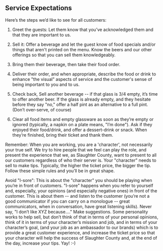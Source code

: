 ## Service Expectations

Here’s the steps we’d like to see for all customers:

1. Greet the guests:  Let them know that you’ve acknowledged them and that they are important to us.

1. Sell it: Offer a beverage and let the guest know of food specials and/or things that aren't printed on the menu.  Know the beers and our other offerings so that you can sell them knowledgeably.

1. Bring them their beverage, then take their food order.

1. Deliver their order, and when appropriate, describe the food or drink to enhance "the visual" aspects of service and the customer's sense of being important to you and to us.

1. Check back, Sell another beverage -- if that glass is 3/4 empty, it’s time to offer another beer.  If the glass is already empty, and they hesitate before they say "no," offer a half pint as an alternative to a full pint. (Don’t over-serve, of course)

1. Clear all food items and empty glassware as soon as they’re empty or ignored (typically, a napkin on a plate means, "I’m done").  Ask if they enjoyed their food/drink, and offer a dessert-drink or snack.  When they’re finished, bring their ticket and thank them.

Remember:  When you are working, you are a 'character', not necessarily your true self.  We try to hire people that we feel can play the role, and present the experience that we, as Slaughter County, want to present to all our customers regardless of who their server is. Your "character" needs to sell to make tips. Typically, the higher the ticket price, the bigger the tip.  Follow these simple rules and you’ll be in great shape.

Avoid "I-sore":  This is about the "character" you should be playing when you’re in front of customers.  "I-sore" happens when you refer to yourself and, especially, your opinions (and especially negative ones) in front of the customer.  This is about them -- and listen to the customer (you’re not a good communicator if you can carry on a monologue -- great communicators, when in conversation, have great listening skills).  Never say, "I don’t like XYZ because…."  Make suggestions.  Some personality works to help sell, but don’t think of that in terms of your personal opinions, think of it in terms of your character’s mission and job, and in terms of your character’s goal, (and your job as an ambassador to our brands) which is to provide a great customer experience, and increase the ticket price so that your character will help the success of Slaughter County and, at the end of the day, increase your tips.  Yay!  :-)

